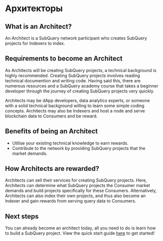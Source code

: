 # Архитекторы

## What is an Architect?

An Architect is a SubQuery network participant who creates SubQuery projects for Indexers to index.

## Requirements to become an Architect

As Architects will be creating SubQuery projects, a technical background is highly recommended. Creating SubQuery projects involves reading technical documention and writing code. Having said this, there are numerous resources and a SubQuery academy course that takes a beginner developer through the journey of creating SubQuery projects very quickly.

Architects may be dApp developers, data analytics experts, or someone with a solid technical background willing to learn some simple coding concepts. Architects may also be Indexers and host a node and serve blockchain data to Consumers and be reward.

## Benefits of being an Architect

- Utilise your existing technical knowledge to earn rewards.
- Contribute to the network by providing SubQuery projects that the market demands.

## How Architects are rewarded?

Architects can sell their services for creating SubQuery projects. Here, Architects can determine what SubQuery projects the Consumer market demands and build projects specifically for these Consumers. Alternatively, Architects can also index their own projects, and thus also become an Indexer and gain rewards from serving query data to Consumers.

## Next steps

You can already become an architect today, all you need to do is learn how to build a SubQuery project. View the quick start guide [here](../quickstart/quickstart.md) to get started!
